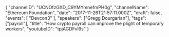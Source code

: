 {
    "channelID": "UCNOfzGXD_C9YMYmnefmPH0g",
    "channelName": "Ethereum Foundation",
    "date": "2017-11-26T21:57:11.000Z",
    "draft": false,
    "events": [
        "Devcon3"
    ],
    "speakers": ["Gregg Dourgarian"],
    "tags": ["payroll"],
    "title": "How crypto payroll can improve the plight of temporary workers",
    "youtubeID": "tpjAGDFvI9s"
}
